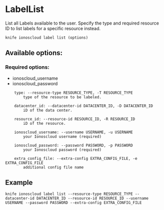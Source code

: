 # LabelList

List all Labels available to the user. Specify the type and required resource ID to list labels for a specific resource instead.

```text
knife ionoscloud label list (options)
```

## Available options:

### Required options:

* ionoscloud\_username
* ionoscloud\_password

```text
    type: --resource-type RESOURCE_TYPE, -T RESOURCE_TYPE
        type of the resource to be labeled.

    datacenter_id: --datacenter-id DATACENTER_ID, -D DATACENTER_ID
        iD of the data center.

    resource_id: --resource-id RESOURCE_ID, -R RESOURCE_ID
        iD of the resource.

    ionoscloud_username: --username USERNAME, -u USERNAME
        your Ionoscloud username (required)

    ionoscloud_password: --password PASSWORD, -p PASSWORD
        your Ionoscloud password (required)

    extra_config_file: --extra-config EXTRA_CONFIG_FILE, -e EXTRA_CONFIG_FILE
        additional config file name

```
## Example

```text
knife ionoscloud label list --resource-type RESOURCE_TYPE --datacenter-id DATACENTER_ID --resource-id RESOURCE_ID --username USERNAME --password PASSWORD --extra-config EXTRA_CONFIG_FILE
```

